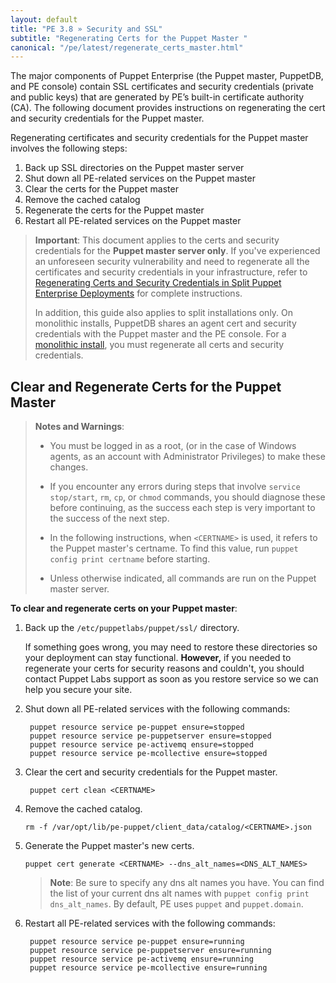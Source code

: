 ```yaml
---
layout: default
title: "PE 3.8 » Security and SSL"
subtitle: "Regenerating Certs for the Puppet Master "
canonical: "/pe/latest/regenerate_certs_master.html"
---
```


The major components of Puppet Enterprise (the Puppet master, PuppetDB, and PE console) contain SSL certificates and security credentials (private and public keys) that are generated by PE’s built-in certificate authority (CA). The following document provides instructions on regenerating the cert and security credentials for the Puppet master.

Regenerating certificates and security credentials for the Puppet master involves the following steps:

1. Back up SSL directories on the Puppet master server
1. Shut down all PE-related services on the Puppet master
2. Clear the certs for the Puppet master
3. Remove the cached catalog
4. Regenerate the certs for the Puppet master
5. Restart all PE-related services on the Puppet master

>**Important**: This document applies to the certs and security credentials for the **Puppet master server only**. If you've experienced an unforeseen security vulnerability and need to regenerate all the certificates and security credentials in your infrastructure, refer to [Regenerating Certs and Security Credentials in Split Puppet Enterprise Deployments](./trouble_regenerate_certs_split.html) for complete instructions.
>
>In addition, this guide also applies to split installations only. On monolithic installs, PuppetDB shares an agent cert and security credentials with the Puppet master and the PE console. For a [monolithic install](./trouble_regenerate_certs_split.html), you must regenerate all certs and security credentials.


## Clear and Regenerate Certs for the Puppet Master

>**Notes and Warnings**:
> - You must be logged in as a root, (or in the case of Windows agents, as an account with Administrator Privileges) to make these changes.
>
> - If you encounter any errors during steps that involve `service stop/start`, `rm`, `cp`, or `chmod` commands, you should diagnose these before continuing, as the success each step is very important to the success of the next step.
>
> - In the following instructions, when `<CERTNAME>` is used, it refers to the Puppet master's certname. To find this value, run `puppet config print certname` before starting.
>
> - Unless otherwise indicated, all commands are run on the Puppet master server.

**To clear and regenerate certs on your Puppet master**:

1. Back up the `/etc/puppetlabs/puppet/ssl/` directory.

   If something goes wrong, you may need to restore these directories so your deployment can stay functional. **However,** if you needed to regenerate your certs for security reasons and couldn't, you should contact Puppet Labs support as soon as you restore service so we can help you secure your site.

2. Shut down all PE-related services with the following commands:

        puppet resource service pe-puppet ensure=stopped
        puppet resource service pe-puppetserver ensure=stopped
        puppet resource service pe-activemq ensure=stopped
        puppet resource service pe-mcollective ensure=stopped

3. Clear the cert and security credentials for the Puppet master.

        puppet cert clean <CERTNAME>

4. Remove the cached catalog.

   `rm -f /var/opt/lib/pe-puppet/client_data/catalog/<CERTNAME>.json`

5. Generate the Puppet master's new certs.

    `puppet cert generate <CERTNAME> --dns_alt_names=<DNS_ALT_NAMES>`

   >**Note**: Be sure to specify any dns alt names you have. You can find the list of your current dns alt names with `puppet config print dns_alt_names`. By default, PE uses `puppet` and `puppet.domain`.


6. Restart all PE-related services with the following commands:

        puppet resource service pe-puppet ensure=running
        puppet resource service pe-puppetserver ensure=running
        puppet resource service pe-activemq ensure=running
        puppet resource service pe-mcollective ensure=running
